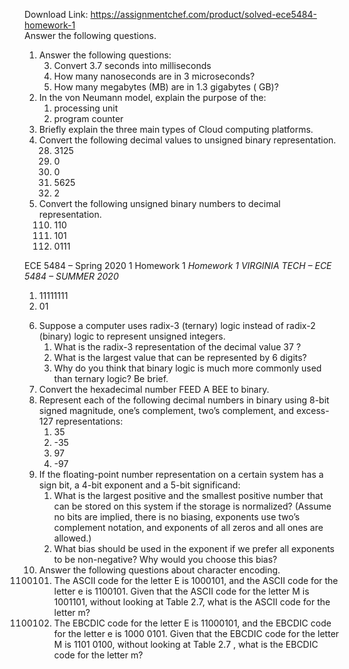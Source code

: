 Download Link: https://assignmentchef.com/product/solved-ece5484-homework-1
<br>
<strong> </strong>Answer the following questions.

<ol>

 <li>Answer the following questions:

  <ol start="3">

   <li>Convert 3.7 seconds into milliseconds</li>

   <li>How many nanoseconds are in 3 microseconds?</li>

   <li>How many megabytes (MB) are in 1.3 gigabytes ( GB)?</li>

  </ol></li>

 <li>In the von Neumann model, explain the purpose of the:

  <ol>

   <li>processing unit</li>

   <li>program counter</li>

  </ol></li>

 <li>Briefly explain the three main types of Cloud computing platforms.</li>

 <li>Convert the following decimal values to unsigned binary representation.

  <ol start="28">

   <li>3125</li>

   <li>0</li>

   <li>0</li>

   <li>5625</li>

   <li>2</li>

  </ol></li>

 <li>Convert the following unsigned binary numbers to decimal representation.

  <ol start="110">

   <li>110</li>

   <li>101</li>

   <li>0111</li>

  </ol></li>

</ol>

ECE 5484 – Spring 2020 1 Homework 1 <em>Homework 1 VIRGINIA TECH – ECE 5484 – SUMMER 2020</em>

<ol>

 <li>11111111</li>

 <li>01</li>

</ol>

<ol start="6">

 <li>Suppose a computer uses radix-3 (ternary) logic instead of radix-2 (binary) logic to represent unsigned integers.

  <ol>

   <li>What is the radix-3 representation of the decimal value 37 ?</li>

   <li>What is the largest value that can be represented by 6 digits?</li>

   <li>Why do you think that binary logic is much more commonly used than ternary logic? Be brief.</li>

  </ol></li>

 <li>Convert the hexadecimal number FEED A BEE to binary.</li>

 <li>Represent each of the following decimal numbers in binary using 8-bit signed magnitude, one’s complement, two’s complement, and excess-127 representations:

  <ol>

   <li>35</li>

   <li>-35</li>

   <li>97</li>

   <li>-97</li>

  </ol></li>

 <li>If the floating-point number representation on a certain system has a sign bit, a 4-bit exponent and a 5-bit significand:

  <ol>

   <li>What is the largest positive and the smallest positive number that can be stored on this system if the storage is normalized? (Assume no bits are implied, there is no biasing, exponents use two’s complement notation, and exponents of all zeros and all ones are allowed.)</li>

   <li>What bias should be used in the exponent if we prefer all exponents to be non-negative? Why would you choose this bias?</li>

  </ol></li>

 <li>Answer the following questions about character encoding.

  <ol start="1100101">

   <li>The ASCII code for the letter E is 1000101, and the ASCII code for the letter e is 1100101. Given that the ASCII code for the letter M is 1001101, without looking at Table 2.7, what is the ASCII code for the letter m?</li>

   <li>The EBCDIC code for the letter E is 11000101, and the EBCDIC code for the letter e is 1000 0101. Given that the EBCDIC code for the letter M is 1101 0100, without looking at Table 2.7 , what is the EBCDIC code for the letter m?</li>

  </ol></li>

</ol>